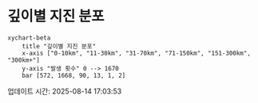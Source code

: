 # 깊이별 지진 분포

```mermaid
xychart-beta
    title "깊이별 지진 분포"
    x-axis ["0-10km", "11-30km", "31-70km", "71-150km", "151-300km", "300km+"]
    y-axis "발생 횟수" 0 --> 1670
    bar [572, 1668, 90, 13, 1, 2]
```

업데이트 시간: 2025-08-14 17:03:53
